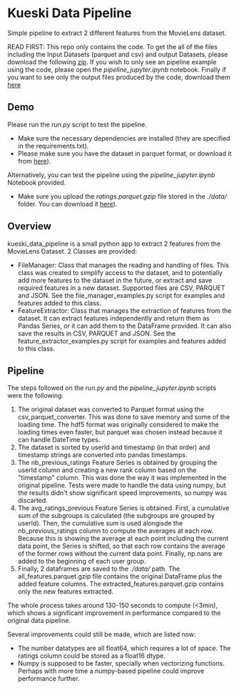 # Kueski Data Pipeline
Simple pipeline to extract 2 different features from the MovieLens dataset.

READ FIRST: This repo only contains the code. To get the all of the files including the Input Datasets (parquet and csv) and output Datasets, please download the following [zip](https://drive.google.com/file/d/1WsnONcNCGpBWbfRazLJ88EKHW9CNgaj0/view?usp=sharing). If you wish to only see an pipeline example using the code, please open the *pipeline_jupyter.ipynb* notebook. Finally if you want to see only the output files produced by the code, download them [here](https://drive.google.com/file/d/1epMuslS3uNRQse9CxAAtLbB7FoReIIEK/view?usp=sharing)

## Demo
Please run the *run.py* script to test the pipeline. 
- Make sure the necessary dependencies are installed (they are specified in the requirements.txt).
- Please make sure you have the dataset in parquet format, or download it from [here](https://drive.google.com/file/d/1MsujXhBpXXvp2apTXA4ruaSdEmalKC4k/view?usp=sharing)). 

Alternatively, you can test the pipeline using the *pipeline_jupyter.ipynb* Notebook provided. 
- Make sure you upload the *ratings.parquet.gzip* file stored in the *./data/* folder. You can download it [here](https://drive.google.com/file/d/1MsujXhBpXXvp2apTXA4ruaSdEmalKC4k/view?usp=sharing)).

## Overview
kueski_data_pipeline is a small python app to extract 2 features from the MovieLens Dataset. 2 Classes are provided:
- FileManager: Class that manages the reading and handling of files. This class was created to simplify access to the dataset, and to potentially add more features to the dataset in the future, or extract and save required features in a new dataset. Supported files are CSV, PARQUET and JSON. See the file_manager_examples.py script for examples and features added to this class.
- FeatureExtractor: Class that manages the extraction of features from the dataset. It can extract features independently and return them as Pandas Series, or it can add them to the DataFrame provided. It can also save the results in CSV, PARQUET and JSON. See the feature_extractor_examples.py script for examples and features added to this class.

## Pipeline
The steps followed on the *run.py* and the *pipeline_jupyter.ipynb* scripts were the following:
1. The original dataset was converted to Parquet format using the csv_parquet_converter. This was done to save memory and some of the loading time. The hdf5 format was originally considered to make the loading times even faster, but parquet was chosen instead because it can handle DateTime types.
2. The dataset is sorted by userId and timestamp (in that order) and timestamp strings are converted into pandas timestamps.
3. The nb_previous_ratings Feature Series is obtained by grouping the userId column and creating a new rank column based on the "timestamp" column. This was done the way it was implemented in the original pipeline. Tests were made to handle the data using numpy, but the results didn't show significant speed improvements, so numpy was discarted.
4. The avg_ratings_previous Feature Series is obtained. First, a cumulative sum of the subgroups is calculated (the subgroups are grouped by userId). Then, the cumulative sum is used alongisde the nb_previous_ratings column to compute the averages at each row. Because this is showing the average at each point including the current data point, the Series is shifted, so that each row contains the average of the former rows without the current data point. Finally, np.nans are added to the beginning of each user group.
5. Finally, 2 dataframes are saved to the *./data/* path. The all_features.parquet.gzip file contains the original DataFrame plus the added feature columns. The extracted_features.parquet.gzip contains only the new features extracted.

The whole process takes around 130-150 seconds to compute (<3min), which shows a significant improvement in performance compared to the original data pipeline. 

Several improvements could still be made, which are listed now:
- The number datatypes are all float64, which requires a lot of space. The ratings column could be stored as a float16 dtype.
- Numpy is supposed to be faster, specially when vectorizing functions. Perhaps with more time a numpy-based pipeline could improve performance further.
